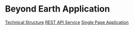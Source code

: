 # Beyond Earth Application

[Technical Structure](doc/TECHNICAL.md)
[REST API Service](doc/API.md)
[Single Page Application](doc/APPLICATION.md)